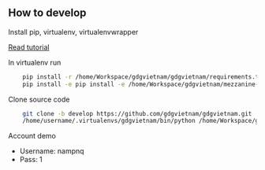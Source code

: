 ## How to develop

Install pip, virtualenv, virtualenvwrapper

[Read tutorial](http://www.jontourage.com/2011/02/09/virtualenv-pip-basics/)

In virtualenv run

```sh
    pip install -r /home/Workspace/gdgvietnam/gdgvietnam/requirements.txt
    pip install -e pip install -e /home/Workspace/gdgvietnam/mezzanine-events/
```

Clone source code

```sh
    git clone -b develop https://github.com/gdgvietnam/gdgvietnam.git
    /home/username/.virtualenvs/gdgvietnam/bin/python /home/Workspace/gdgvietnam/gdgvietnam/manage.py runserver 8000
```

Account demo

- Username: nampnq
- Pass: 1